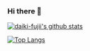 ### Hi there 👋

[![daiki-fujii's github stats](https://github-readme-stats.vercel.app/api?username=daiki-fujii)](https://github.com/anuraghazra/github-readme-stats)

[![Top Langs](https://github-readme-stats.vercel.app/api/top-langs/?username=daiki-fujii)](https://github.com/anuraghazra/github-readme-stats)

<!--
**daiki-fujii/daiki-fujii** is a ✨ _special_ ✨ repository because its `README.md` (this file) appears on your GitHub profile.

Here are some ideas to get you started:

- 🔭 I’m currently working on ...
- 🌱 I’m currently learning ...
- 👯 I’m looking to collaborate on ...
- 🤔 I’m looking for help with ...
- 💬 Ask me about ...
- 📫 How to reach me: ...
- 😄 Pronouns: ...
- ⚡ Fun fact: ...
-->
